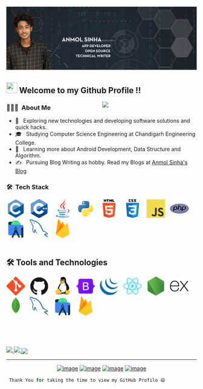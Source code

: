 ![MasterHead](https://github.com/28Anmolsinha/28Anmolsinha/blob/main/Bg%20cover.jpg)

<h2><img src="https://github.com/TheDudeThatCode/TheDudeThatCode/blob/master/Assets/Hi.gif" width="29px" height="29px"> Welcome to my Github Profile !!</h2>
<picture> <img align="right" src="https://i.pinimg.com/originals/81/17/8b/81178b47a8598f0c81c4799f2cdd4057.gif" width = 250px></picture>




<!-- ![Visitor Count](https://profile-counter.glitch.me/{28Anmolsinha}/count.svg) -->

<h3> 👨🏻‍💻 &nbsp;About Me </h3>

- 🤔 &nbsp; Exploring new technologies and developing software solutions and quick hacks.
- 🎓 &nbsp; Studying Computer Science Engineering at Chandigarh Engineering College.
- 🌱 &nbsp; Learning more about Android Development, Data Structure and Algorithm.
- ✍ &nbsp; Pursuing Blog Writing as hobby. Read my Blogs at <a href="https://hashnode.com/@AnmolSinha">Anmol Sinha's Blog</a>

<h3> 🛠 &nbsp;Tech Stack</h3>

<code><img src="https://raw.githubusercontent.com/devicons/devicon/master/icons/c/c-original.svg" alt="c" width="50" height="50"/></code> &nbsp;
<code><img src="https://raw.githubusercontent.com/devicons/devicon/master/icons/cplusplus/cplusplus-original.svg" alt="cplusplus" width="50" height="50"/></code> &nbsp;
<code><img src="https://raw.githubusercontent.com/devicons/devicon/master/icons/java/java-original.svg" alt="java" width="50" height="50"/></code> &nbsp;
<code><img src="https://raw.githubusercontent.com/devicons/devicon/master/icons/python/python-original.svg" alt="python" width="50" height="50"/></code> &nbsp;
<code><img src="https://raw.githubusercontent.com/devicons/devicon/master/icons/html5/html5-original-wordmark.svg" alt="html5" width="50" height="50"/></code> &nbsp;
<code><img src="https://raw.githubusercontent.com/devicons/devicon/master/icons/css3/css3-original-wordmark.svg" alt="css3" width="50" height="50"/></code> &nbsp;
<code><img src="https://raw.githubusercontent.com/devicons/devicon/master/icons/javascript/javascript-original.svg" alt="javascript" width="50" height="50"/></code> &nbsp;
<code><img src="https://raw.githubusercontent.com/devicons/devicon/master/icons/php/php-original.svg" alt="php" width="50" height="50"/></code> &nbsp;
<code><img src="https://raw.githubusercontent.com/devicons/devicon/master/icons/androidstudio/androidstudio-original.svg" alt="php" width="50" height="50"/></code> &nbsp;
<code><img src="https://raw.githubusercontent.com/devicons/devicon/master/icons/mysql/mysql-original.svg" alt="php" width="50" height="50"/></code> &nbsp;
<code><img src="https://raw.githubusercontent.com/devicons/devicon/master/icons/firebase/firebase-original.svg" width="50" height="50"/></code> &nbsp;
</br></br>

## 🛠️ Tools and Technologies

<code><img src="https://raw.githubusercontent.com/devicons/devicon/master/icons/git/git-original.svg" alt="git" width="50" height="50"/></code> &nbsp;
<code><img src="https://raw.githubusercontent.com/devicons/devicon/master/icons/github/github-original.svg" alt="github" width="50" height="50"/></code> &nbsp;
<code><img src="https://raw.githubusercontent.com/devicons/devicon/master/icons/linux/linux-original.svg" alt="linux" width="50" height="50"/></code> &nbsp;
<code><img src="https://raw.githubusercontent.com/devicons/devicon/master/icons/bootstrap/bootstrap-original.svg" alt="bootstrap" width="50" height="50"/></code> &nbsp;
<code><img src="https://raw.githubusercontent.com/devicons/devicon/master/icons/jquery/jquery-original.svg" alt="jquery" width="50" height="50"/></code> &nbsp;
<code><img src="https://raw.githubusercontent.com/devicons/devicon/master/icons/react/react-original.svg" alt="react" width="50" height="50"/></code> &nbsp;
<code><img src="https://raw.githubusercontent.com/devicons/devicon/master/icons/nodejs/nodejs-original.svg" alt="nodejs" width="50" height="50"/></code> &nbsp;
<code><img src="https://raw.githubusercontent.com/devicons/devicon/master/icons/express/express-original.svg" alt="express" width="50" height="50"/></code> &nbsp;
<code><img src="https://raw.githubusercontent.com/devicons/devicon/master/icons/mongodb/mongodb-original.svg" alt="mongodb" width="50" height="50"/></code> &nbsp;
<code><img src="https://raw.githubusercontent.com/devicons/devicon/master/icons/mysql/mysql-original.svg" alt="mysql" width="50" height="50"/></code> &nbsp;
<code><img src="https://raw.githubusercontent.com/devicons/devicon/master/icons/androidstudio/androidstudio-original.svg" alt="php" width="50" height="50"/></code> &nbsp;
<code><img src="https://raw.githubusercontent.com/devicons/devicon/master/icons/firebase/firebase-original.svg" width="50" height="50"/></code> &nbsp;

</br></br>

<br/>

<a href="https://github.com/28Anmolsinha">
  <img width="48%" src="https://github-readme-stats.vercel.app/api?username=28Anmolsinha&show_icons=true&theme=tokyonight" />
  <img width="48%" src="https://streak-stats.demolab.com/?user=28Anmolsinha&theme=tokyonight&layout=compact" />
  <img width="48%" align="center" src="https://github-readme-stats.vercel.app/api/top-langs/?username=28Anmolsinha&theme=tokyonight&layout=compact" />
</a>





<br/>

<!-- <h3> 🤝🏻 &nbsp;Connect with Me </h3> -->
<hr>


<!-- [![Typing SVG](https://readme-typing-svg.herokuapp.com/?size=30&duration=6000&color=189C07&vCenter=true&lines=Connect+With+Me🤝)](https://git.io/typing-svg) 

<p align="center">
<a href="https://github.com/28Anmolsinha/"><img alt="GitHub" src="https://img.shields.io/badge/github-28Anmolsinha-blue&logo=Github"></a>
<a href="https://www.linkedin.com/in/anmolsinha28/"><img alt="LinkedIn" src="https://img.shields.io/badge/LinkedIn-Anmol%20Sinha-blue?style=flat-square&logo=linkedin"></a>
<a href="https://www.instagram.com/_anmol.sinha__/"><img alt="Instagram" src="https://img.shields.io/badge/Instagram-Anmol%20Sinha-blue?style=flat-square&logo=instagram"></a>
<a href="https://mobile.twitter.com/AnmolSinha28"><img alt="Twitter" src="https://img.shields.io/badge/twitter-AnmolSinha28-blue?style=flat-square&logo=twitter"></a>
<a href="mailto:mailmeatanmol@gmail.com"><img alt="Email" src="https://img.shields.io/badge/Email-mailmeatanmol@gmail.com-blue?style=flat-square&logo=gmail"></a>

</p> -->
<div align="center">
 
[![image](https://img.shields.io/badge/LinkedIn-0077B5?style=for-the-badge&logo=linkedin&logoColor=white)](https://www.linkedin.com/in/anmolsinha28/)
[![image](https://img.shields.io/badge/Instagram-E4405F?style=for-the-badge&logo=instagram&logoColor=white)](https://www.instagram.com/_anmol.sinha__/)
[![image](https://img.shields.io/badge/Twitter-1DA1F2?style=for-the-badge&logo=twitter&logoColor=white)](https://mobile.twitter.com/AnmolSinha28)
[![image](https://img.shields.io/badge/Gmail-D14836?style=for-the-badge&logo=gmail&logoColor=white)](mailto:mailmeatanmol@gmail.com)
 
</div>


```Python
 Thank You for taking the time to view my GitHub Profile 😄
 ```


<!---
Anmolsinha/Anmolsinha is a ✨ special ✨ repository because its `README.md` (this file) appears on your GitHub profile.
You can click the Preview link to take a look at your changes.
--->
